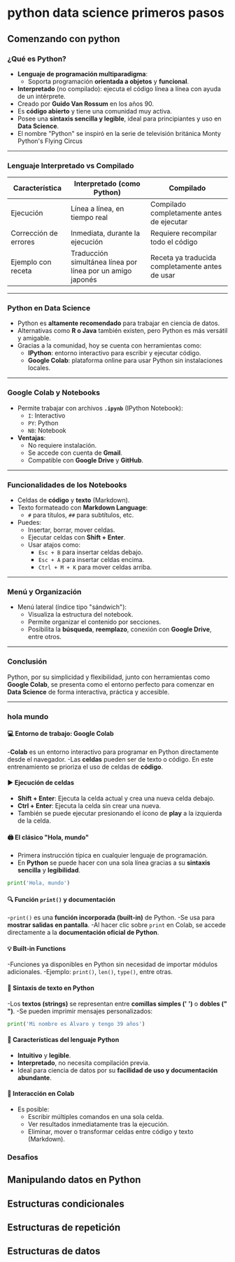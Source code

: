 # python data science primeros pasos

## Comenzando con python

### ¿Qué es Python?

- **Lenguaje de programación multiparadigma**:
  - Soporta programación **orientada a objetos** y **funcional**.
- **Interpretado** (no compilado): ejecuta el código línea a línea con ayuda de un intérprete.
- Creado por **Guido Van Rossum** en los años 90.
- Es **código abierto** y tiene una comunidad muy activa.
- Posee una **sintaxis sencilla y legible**, ideal para principiantes y uso en **Data Science**.
- El nombre "Python" se inspiró en la serie de televisión británica Monty Python's Flying Circus

---

### Lenguaje Interpretado vs Compilado

| Característica            | Interpretado (como Python)                                | Compilado                                      |
|---------------------------|-----------------------------------------------------------|------------------------------------------------|
| Ejecución                 | Línea a línea, en tiempo real                             | Compilado completamente antes de ejecutar      |
| Corrección de errores     | Inmediata, durante la ejecución                           | Requiere recompilar todo el código             |
| Ejemplo con receta        | Traducción simultánea línea por línea por un amigo japonés| Receta ya traducida completamente antes de usar|

---

### Python en Data Science

- Python es **altamente recomendado** para trabajar en ciencia de datos.
- Alternativas como **R o Java** también existen, pero Python es más versátil y amigable.
- Gracias a la comunidad, hoy se cuenta con herramientas como:
  - **IPython**: entorno interactivo para escribir y ejecutar código.
  - **Google Colab**: plataforma online para usar Python sin instalaciones locales.

---

### Google Colab y Notebooks

- Permite trabajar con archivos **`.ipynb`** (IPython Notebook):
  - `I`: Interactivo
  - `PY`: Python
  - `NB`: Notebook
- **Ventajas**:
  - No requiere instalación.
  - Se accede con cuenta de **Gmail**.
  - Compatible con **Google Drive** y **GitHub**.

---

### Funcionalidades de los Notebooks

- Celdas de **código** y **texto** (Markdown).
- Texto formateado con **Markdown Language**:
  - `#` para títulos, `##` para subtítulos, etc.
- Puedes:
  - Insertar, borrar, mover celdas.
  - Ejecutar celdas con **Shift + Enter**.
  - Usar atajos como:
    - `Esc + B` para insertar celdas debajo.
    - `Esc + A` para insertar celdas encima.
    - `Ctrl + M + K` para mover celdas arriba.

---

### Menú y Organización

- Menú lateral (índice tipo "sándwich"):
  - Visualiza la estructura del notebook.
  - Permite organizar el contenido por secciones.
  - Posibilita la **búsqueda**, **reemplazo**, conexión con **Google Drive**, entre otros.

---

### Conclusión

Python, por su simplicidad y flexibilidad, junto con herramientas como **Google Colab**, se presenta como el entorno perfecto
para comenzar en **Data Science** de forma interactiva, práctica y accesible.

---

### hola mundo

#### 💻 Entorno de trabajo: Google Colab

  -**Colab** es un entorno interactivo para programar en Python directamente desde el navegador.
  -Las **celdas** pueden ser de texto o código. En este entrenamiento se prioriza el uso de celdas de **código**.

#### ▶️ Ejecución de celdas

- **Shift + Enter**: Ejecuta la celda actual y crea una nueva celda debajo.
- **Ctrl + Enter**: Ejecuta la celda sin crear una nueva.
- También se puede ejecutar presionando el ícono de **play** a la izquierda de la celda.

#### 🖨️ El clásico "Hola, mundo"

- Primera instrucción típica en cualquier lenguaje de programación.
- En **Python** se puede hacer con una sola línea gracias a su **sintaxis sencilla** y **legibilidad**.

```python
print('Hola, mundo')
```

#### 🔍 Función `print()` y documentación

  -`print()` es una **función incorporada (built-in)** de Python.
  -Se usa para **mostrar salidas en pantalla**.
  -Al hacer clic sobre `print` en Colab, se accede directamente a la **documentación oficial de Python**.

#### 💡 Built-in Functions

  -Funciones ya disponibles en Python sin necesidad de importar módulos adicionales.
  -Ejemplo: `print()`, `len()`, `type()`, entre otras.

#### 📄 Sintaxis de texto en Python

  -Los **textos (strings)** se representan entre **comillas simples (' ')** o **dobles (" ")**.
  -Se pueden imprimir mensajes personalizados:

```python
print('Mi nombre es Álvaro y tengo 39 años')
```

#### 🧠 Características del lenguaje Python

- **Intuitivo** y **legible**.
- **Interpretado**, no necesita compilación previa.
- Ideal para ciencia de datos por su **facilidad de uso y documentación abundante**.

#### 🧪 Interacción en Colab

- Es posible:
  - Escribir múltiples comandos en una sola celda.
  - Ver resultados inmediatamente tras la ejecución.
  - Eliminar, mover o transformar celdas entre código y texto (Markdown).

### Desafios

## Manipulando datos en Python

## Estructuras condicionales

## Estructuras de repetición

## Estructuras de datos
